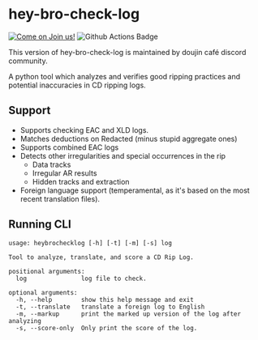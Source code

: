 # hey-bro-check-log

[![Come on Join us!](https://img.shields.io/badge/Discord-Come%20on%20Join%20us!-7289da)](https://discord.gg/mC4Yp6J)
![Github Actions Badge](https://github.com/doujinmusic/hbcl/actions/workflows/main.yml/badge.svg)

This version of hey-bro-check-log is maintained by doujin café discord community.

A python tool which analyzes and verifies good ripping practices and potential inaccuracies
in CD ripping logs.

## Support

- Supports checking EAC and XLD logs.
- Matches deductions on Redacted (minus stupid aggregate ones)
- Supports combined EAC logs
- Detects other irregularities and special occurrences in the rip
  - Data tracks
  - Irregular AR results
  - Hidden tracks and extraction
- Foreign language support (temperamental, as it's based on the most recent translation files).

## Running CLI

```
usage: heybrochecklog [-h] [-t] [-m] [-s] log

Tool to analyze, translate, and score a CD Rip Log.

positional arguments:
  log               log file to check.

optional arguments:
  -h, --help        show this help message and exit
  -t, --translate   translate a foreign log to English
  -m, --markup      print the marked up version of the log after analyzing
  -s, --score-only  Only print the score of the log.
```
